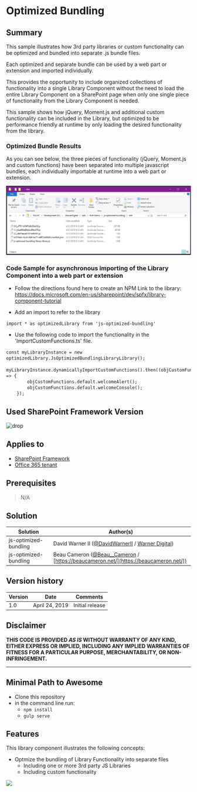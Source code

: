 # Optimized Bundling

## Summary

This sample illustrates how 3rd party libraries or custom functionality can be optimized and bundled into separate .js bundle files.

Each optimized and separate bundle can be used by a web part or extension and imported individually. 

This provides the opportunity to include organized collections of functionality into a single Library Component without the need to load the entire Library Component on a SharePoint page when only one single piece of functionality from the Library Component is needed.

This sample shows how jQuery, Moment.js and additional custom functionality can be included in the Library, but optimized to be performance friendly at runtime by only loading the desired functionality from the library.

### Optimized Bundle Results
As you can see below, the three pieces of functionality (jQuery, Moment.js and custom functions) have been separated into multiple javascript bundles, each individually importable at runtime into a web part or extension.

![Bundle Results](./_readme/OptimizedBundlingResults.jpg)

### Code Sample for asynchronous importing of the Library Component into a web part or extension

- Follow the directions found here to create an NPM Link to the library:<BR>
https://docs.microsoft.com/en-us/sharepoint/dev/spfx/library-component-tutorial

- Add an import to refer to the library
```
import * as optimizedLibrary from 'js-optimized-bundling'
```

- Use the following code to import the functionality in the 'ImportCustomFunctions.ts' file.
```
const myLibraryInstance = new optimizedLibrary.JsOptimizedBundlingLibraryLibrary();
    myLibraryInstance.dynamicallyImportCustomFunctions().then((objCustomFunctions) => {
        objCustomFunctions.default.welcomeAlert();
        objCustomFunctions.default.welcomeConsole();
    });
```

## Used SharePoint Framework Version 

![drop](https://img.shields.io/badge/version-1.8-green.svg)

## Applies to

* [SharePoint Framework](https://dev.office.com/sharepoint)
* [Office 365 tenant](https://dev.office.com/sharepoint/docs/spfx/set-up-your-development-environment)


## Prerequisites

> N/A

## Solution

Solution|Author(s)
--------|---------
js-optimized-bundling | David Warner II ([@DavidWarnerII](https://twitter.com/davidwarnerii) / [Warner Digital](http://warner.digital))
js-optimized-bundling | Beau Cameron ([@Beau__Cameron](https://twitter.com/Beau__Cameron) / [https://beaucameron.net/](https://beaucameron.net/))

## Version history

Version|Date|Comments
-------|----|--------
1.0|April 24, 2019|Initial release

## Disclaimer
**THIS CODE IS PROVIDED *AS IS* WITHOUT WARRANTY OF ANY KIND, EITHER EXPRESS OR IMPLIED, INCLUDING ANY IMPLIED WARRANTIES OF FITNESS FOR A PARTICULAR PURPOSE, MERCHANTABILITY, OR NON-INFRINGEMENT.**

---

## Minimal Path to Awesome

- Clone this repository
- in the command line run:
  - `npm install`
  - `gulp serve`

## Features
This library component illustrates the following concepts:

- Optmize the bundling of Library Functionality into separate files
  - Including one or more 3rd party JS Libraries
  - Including custom functionality
  


<img src="https://telemetry.sharepointpnp.com/sp-dev-fx-library-components/samples/js-optimized-bundling" />

